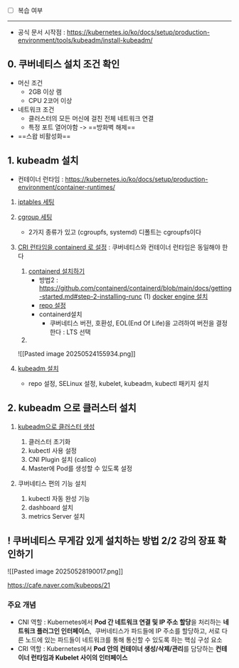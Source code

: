 - [ ] 복습 여부 
---

- 공식 문서 시작점 : https://kubernetes.io/ko/docs/setup/production-environment/tools/kubeadm/install-kubeadm/

## 0. 쿠버네티스 설치 조건 확인
- 머신 조건
	- 2GB 이상 램
	- CPU 2코어 이상 
- 네트워크 조건
	- 클러스터의 모든 머신에 걸친 전체 네트워크 연결 
	- 특정 포트 열어야함
	-> ==방화벽 해제== 
- ==스왑 비활성화== 



## 1.  kubeadm 설치 
- 컨테이너 런타임 : https://kubernetes.io/ko/docs/setup/production-environment/container-runtimes/

1) [iptables 세팅](https://kubernetes.io/ko/docs/setup/production-environment/container-runtimes/#ipv4%EB%A5%BC-%ED%8F%AC%EC%9B%8C%EB%94%A9%ED%95%98%EC%97%AC-iptables%EA%B0%80-%EB%B8%8C%EB%A6%AC%EC%A7%80%EB%90%9C-%ED%8A%B8%EB%9E%98%ED%94%BD%EC%9D%84-%EB%B3%B4%EA%B2%8C-%ED%95%98%EA%B8%B0) 

2) [cgroup 세팅](https://kubernetes.io/ko/docs/setup/production-environment/container-runtimes/#cgroup-%EB%93%9C%EB%9D%BC%EC%9D%B4%EB%B2%84) 
	- 2가지 종류가 있고 (cgroupfs, systemd) 디폴트는 cgroupfs이다 


3) [CRI 런타임을 containerd 로 설정](https://kubernetes.io/ko/docs/setup/production-environment/container-runtimes/#containerd) : 쿠버네티스와 컨테이너 런타임은 동일해야 한다 
	1) [containerd 설치하기](https://github.com/containerd/containerd/blob/main/docs/getting-started.md)
		- 방법2 : https://github.com/containerd/containerd/blob/main/docs/getting-started.md#step-2-installing-runc
		(1) [docker engine 설치 ](https://docs.docker.com/engine/install/centos/)
		 - [repo 설정](https://docs.docker.com/engine/install/centos/#set-up-the-repository)
		 - containerd설치  
			- 쿠버네티스 버전, 호환성, EOL(End Of Life)을 고려하여 버전을 결정한다 : LTS 선택
	2)
	![[Pasted image 20250524155934.png]]

4) [kubeadm 설치](https://kubernetes.io/ko/docs/setup/production-environment/tools/kubeadm/install-kubeadm/#kubeadm-kubelet-%EB%B0%8F-kubectl-%EC%84%A4%EC%B9%98) 
	- repo 설정, SELinux 설정, kubelet, kubeadm, kubectl 패키지 설치 


## 2. kubeadm 으로 클러스터 설치 

1. [kubeadm으로 클러스터 생성](https://kubernetes.io/docs/setup/production-environment/tools/kubeadm/create-cluster-kubeadm/) 
	1. 클러스터 초기화
	2. kubectl 사용 설정
	3. CNI Plugin 설치 (calico)
	4. Master에 Pod를 생성할 수 있도록 설정
	
2. 쿠버네티스 편의 기능 설치
	1. kubectl 자동 완성 기능
	2. dashboard 설치
	3. metrics Server 설치 



## ! 쿠버네티스 무게감 있게 설치하는 방법 2/2 강의 장표 확인하기 

![[Pasted image 20250528190017.png]]



https://cafe.naver.com/kubeops/21

### 주요 개념 

- CNI 역할 : Kubernetes에서 **Pod 간 네트워크 연결 및 IP 주소 할당**을 처리하는 **네트워크 플러그인 인터페이스**,  쿠버네티스가 파드들에 IP 주소를 할당하고, 서로 다른 노드에 있는 파드들이 네트워크를 통해 통신할 수 있도록 하는 핵심 구성 요소
- CRI 역할 : Kubernetes에서 **Pod 안의 컨테이너 생성/삭제/관리**를 담당하는 **컨테이너 런타임과 Kubelet 사이의 인터페이스**

